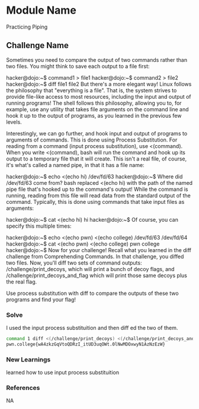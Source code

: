 # Module Name
Practicing Piping

## Challenge Name
Sometimes you need to compare the output of two commands rather than two files. You might think to save each output to a file first:

hacker@dojo:~$ command1 > file1
hacker@dojo:~$ command2 > file2
hacker@dojo:~$ diff file1 file2
But there's a more elegant way! Linux follows the philosophy that "everything is a file". That is, the system strives to provide file-like access to most resources, including the input and output of running programs! The shell follows this philosophy, allowing you to, for example, use any utility that takes file arguments on the command line and hook it up to the output of programs, as you learned in the previous few levels.

Interestingly, we can go further, and hook input and output of programs to arguments of commands. This is done using Process Substitution. For reading from a command (input process substitution), use <(command). When you write <(command), bash will run the command and hook up its output to a temporary file that it will create. This isn't a real file, of course, it's what's called a named pipe, in that it has a file name:

hacker@dojo:~$ echo <(echo hi)
/dev/fd/63
hacker@dojo:~$
Where did /dev/fd/63 come from? bash replaced <(echo hi) with the path of the named pipe file that's hooked up to the command's output! While the command is running, reading from this file will read data from the standard output of the command. Typically, this is done using commands that take input files as arguments:

hacker@dojo:~$ cat <(echo hi)
hi
hacker@dojo:~$
Of course, you can specify this multiple times:

hacker@dojo:~$ echo <(echo pwn) <(echo college)
/dev/fd/63 /dev/fd/64
hacker@dojo:~$ cat <(echo pwn) <(echo college)
pwn
college
hacker@dojo:~$
Now for your challenge! Recall what you learned in the diff challenge from Comprehending Commands. In that challenge, you diffed two files. Now, you'll diff two sets of command outputs: /challenge/print_decoys, which will print a bunch of decoy flags, and /challenge/print_decoys_and_flag which will print those same decoys plus the real flag.

Use process substitution with diff to compare the outputs of these two programs and find your flag!
### Solve
I used the input process substituition and then diff ed the two of them.

```bash
command 1 diff <(/challenge/print_decoys) <(/challenge/print_decoys_and_flag) 
pwn.college{wA4zkzGqVtoQDRzI_itUD3uqOWt.0lNwMDOxwyN1AzNzEzW}
```

### New Learnings
learned how to use input process substituition

### References 
NA
